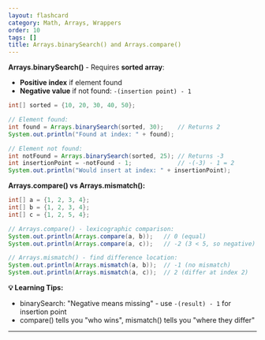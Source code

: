 ```yaml
---
layout: flashcard
category: Math, Arrays, Wrappers
order: 10
tags: []
title: Arrays.binarySearch() and Arrays.compare()
---
```



**Arrays.binarySearch()** - Requires **sorted array**:
- **Positive index** if element found
- **Negative value** if not found: `-(insertion point) - 1`

```java
int[] sorted = {10, 20, 30, 40, 50};

// Element found:
int found = Arrays.binarySearch(sorted, 30);    // Returns 2
System.out.println("Found at index: " + found);

// Element not found:
int notFound = Arrays.binarySearch(sorted, 25); // Returns -3
int insertionPoint = -notFound - 1;             // -(-3) - 1 = 2
System.out.println("Would insert at index: " + insertionPoint);
```

**Arrays.compare() vs Arrays.mismatch():**

```java
int[] a = {1, 2, 3, 4};
int[] b = {1, 2, 3, 4};
int[] c = {1, 2, 5, 4};

// Arrays.compare() - lexicographic comparison:
System.out.println(Arrays.compare(a, b));   // 0 (equal)
System.out.println(Arrays.compare(a, c));   // -2 (3 < 5, so negative)

// Arrays.mismatch() - find difference location:
System.out.println(Arrays.mismatch(a, b));  // -1 (no mismatch)
System.out.println(Arrays.mismatch(a, c));  // 2 (differ at index 2)
```

**💡 Learning Tips:** 
- binarySearch: "Negative means missing" - use `-(result) - 1` for insertion point
- compare() tells you "who wins", mismatch() tells you "where they differ"

---
